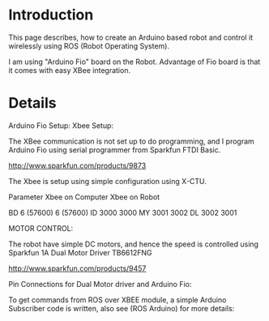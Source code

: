 # Introduction #

This page describes, how to create an Arduino based robot and control it wirelessly using ROS (Robot Operating System).

I am using "Arduino Fio" board on the Robot. Advantage of Fio board is that it comes with easy XBee integration.


# Details #



Arduino Fio Setup:
Xbee Setup:

The XBee communication is not set up to do programming, and I program Arduino Fio using serial programmer from Sparkfun FTDI Basic.

http://www.sparkfun.com/products/9873

The Xbee is setup using simple configuration using X-CTU.

Parameter     Xbee on Computer     Xbee on Robot

BD            6 (57600)            6 (57600)
ID            3000                 3000
MY            3001                 3002
DL            3002                 3001

MOTOR CONTROL:

The robot have simple DC motors, and hence the speed is controlled using Sparkfun 1A Dual Motor Driver TB6612FNG

http://www.sparkfun.com/products/9457

Pin Connections for Dual Motor driver and Arduino Fio:





To get commands from ROS over XBEE module, a simple Arduino Subscriber code is written, also see (ROS Arduino) for more details: